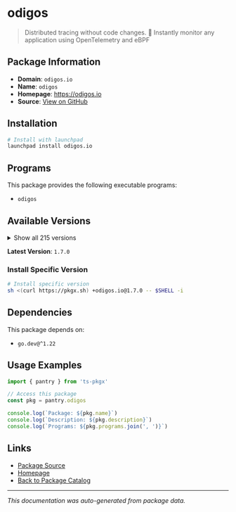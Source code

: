 # odigos

> Distributed tracing without code changes. 🚀 Instantly monitor any application using OpenTelemetry and eBPF

## Package Information

- **Domain**: `odigos.io`
- **Name**: `odigos`
- **Homepage**: https://odigos.io
- **Source**: [View on GitHub](https://github.com/pkgxdev/pantry/tree/main/projects/odigos.io/package.yml)

## Installation

```bash
# Install with launchpad
launchpad install odigos.io
```

## Programs

This package provides the following executable programs:

- `odigos`

## Available Versions

<details>
<summary>Show all 215 versions</summary>

- `1.7.0`, `1.6.0`, `1.5.0`, `1.4.0`, `1.3.2`
- `1.3.1`, `1.3.0`, `1.2.3`, `1.2.2`, `1.2.1`
- `1.2.0`, `1.1.3`, `1.1.2`, `1.1.0`, `1.0.219`
- `1.0.218`, `1.0.217`, `1.0.216`, `1.0.215`, `1.0.214`
- `1.0.213`, `1.0.212`, `1.0.211`, `1.0.210`, `1.0.209`
- `1.0.207`, `1.0.206`, `1.0.205`, `1.0.204`, `1.0.203`
- `1.0.202`, `1.0.201`, `1.0.200`, `1.0.199`, `1.0.198`
- `1.0.196`, `1.0.195`, `1.0.193`, `1.0.192`, `1.0.191`
- `1.0.190`, `1.0.189`, `1.0.188`, `1.0.187`, `1.0.186`
- `1.0.185`, `1.0.184`, `1.0.183`, `1.0.182`, `1.0.181`
- `1.0.180`, `1.0.179`, `1.0.178`, `1.0.177`, `1.0.175`
- `1.0.172`, `1.0.171`, `1.0.170`, `1.0.169`, `1.0.168`
- `1.0.166`, `1.0.165`, `1.0.164`, `1.0.163`, `1.0.162`
- `1.0.161`, `1.0.160`, `1.0.159`, `1.0.158`, `1.0.157`
- `1.0.156`, `1.0.155`, `1.0.154`, `1.0.153`, `1.0.152`
- `1.0.151`, `1.0.150`, `1.0.149`, `1.0.148`, `1.0.147`
- `1.0.146`, `1.0.145`, `1.0.144`, `1.0.143`, `1.0.142`
- `1.0.141`, `1.0.140`, `1.0.139`, `1.0.138`, `1.0.137`
- `1.0.136`, `1.0.135`, `1.0.133`, `1.0.132`, `1.0.131`
- `1.0.130`, `1.0.129`, `1.0.128`, `1.0.127`, `1.0.125`
- `1.0.124`, `1.0.123`, `1.0.122`, `1.0.121`, `1.0.120`
- `1.0.119`, `1.0.118`, `1.0.117`, `1.0.116`, `1.0.115`
- `1.0.114`, `1.0.113`, `1.0.112`, `1.0.111`, `1.0.110`
- `1.0.109`, `1.0.108`, `1.0.107`, `1.0.106`, `1.0.105`
- `1.0.104`, `1.0.103`, `1.0.102`, `1.0.101`, `1.0.100`
- `1.0.99`, `1.0.98`, `1.0.97`, `1.0.95`, `1.0.94`
- `1.0.93`, `1.0.92`, `1.0.91`, `1.0.90`, `1.0.89`
- `1.0.86`, `1.0.85`, `1.0.84`, `1.0.83`, `1.0.82`
- `1.0.81`, `1.0.80`, `1.0.79`, `1.0.78`, `1.0.77`
- `1.0.76`, `1.0.75`, `1.0.74`, `1.0.73`, `1.0.72`
- `1.0.71`, `1.0.70`, `1.0.69`, `1.0.68`, `1.0.67`
- `1.0.65`, `1.0.64`, `1.0.63`, `1.0.62`, `1.0.61`
- `1.0.60`, `1.0.59`, `1.0.58`, `1.0.57`, `1.0.55`
- `1.0.54`, `1.0.53`, `1.0.52`, `1.0.51`, `1.0.50`
- `1.0.49`, `1.0.48`, `1.0.47`, `1.0.46`, `1.0.45`
- `1.0.44`, `1.0.43`, `1.0.42`, `1.0.41`, `1.0.40`
- `1.0.39`, `1.0.38`, `1.0.37`, `1.0.36`, `1.0.35`
- `1.0.34`, `1.0.33`, `1.0.32`, `1.0.31`, `1.0.30`
- `1.0.29`, `1.0.28`, `1.0.27`, `1.0.26`, `1.0.25`
- `1.0.24`, `1.0.23`, `1.0.22`, `1.0.21`, `1.0.20`
- `1.0.19`, `1.0.18`, `1.0.17`, `1.0.15`, `1.0.14`
- `1.0.13`, `1.0.12`, `1.0.11`, `1.0.10`, `1.0.9`
- `1.0.8`, `1.0.5`, `1.0.4`, `1.0.2`, `1.0.1`

</details>

**Latest Version**: `1.7.0`

### Install Specific Version

```bash
# Install specific version
sh <(curl https://pkgx.sh) +odigos.io@1.7.0 -- $SHELL -i
```

## Dependencies

This package depends on:

- `go.dev@^1.22`

## Usage Examples

```typescript
import { pantry } from 'ts-pkgx'

// Access this package
const pkg = pantry.odigos

console.log(`Package: ${pkg.name}`)
console.log(`Description: ${pkg.description}`)
console.log(`Programs: ${pkg.programs.join(', ')}`)
```

## Links

- [Package Source](https://github.com/pkgxdev/pantry/tree/main/projects/odigos.io/package.yml)
- [Homepage](https://odigos.io)
- [Back to Package Catalog](../../package-catalog.md)

---

*This documentation was auto-generated from package data.*
